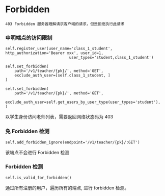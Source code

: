 # Forbidden
    
    403	Forbidden 服务器理解请求客户端的请求，但是拒绝执行此请求

### 申明端点的访问限制

    self.register_user(user_name='class_1_student', http_authorization='Bearer xxx', user_id=1,
                                user_types='student,class_1_student')
                                
    self.set_forbidden(
        path='/v1/teacher/{pk}/', method='GET',
        exclude_auth_user=[self.class_1_student, ]
    )
              
    self.set_forbidden(
        path='/v1/teacher/{pk}/', method='GET',
        exclude_auth_user=self.get_users_by_user_type(user_types='student'),
    )

以学生身份访问老师列表，需要返回网络状态码为 403

### 免 Forbidden 检测

    self.add_forbidden_ignore(endpoint='/v1/teacher/{pk}/:GET')

该端点不会进行 Forbidden 检测

### Forbidden 检测
    self.is_valid_for_forbidden()
    
通过所有注册的用户，遍历所有的端点, 进行 forbidden 检测。

